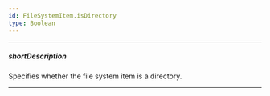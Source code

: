 ```yaml
---
id: FileSystemItem.isDirectory
type: Boolean
---
```

---
##### shortDescription
Specifies whether the file system item is a directory.

---
